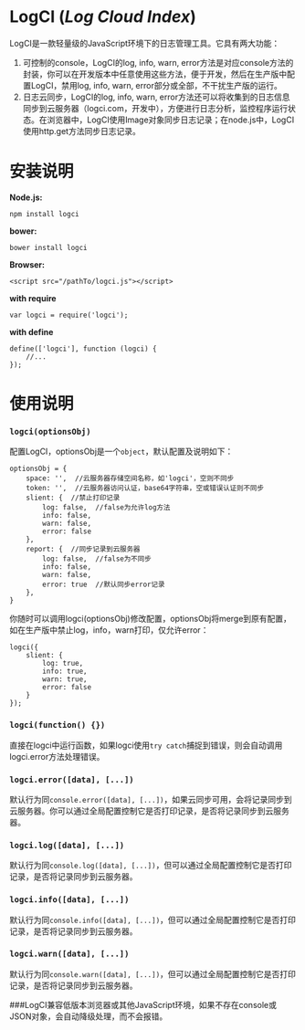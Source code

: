 LogCI (*Log Cloud Index*)
===

LogCI是一款轻量级的JavaScript环境下的日志管理工具。它具有两大功能：

1. 可控制的console，LogCI的log, info, warn, error方法是对应console方法的封装，你可以在开发版本中任意使用这些方法，便于开发，然后在生产版中配置LogCI，禁用log, info, warn, error部分或全部，不干扰生产版的运行。
2. 日志云同步，LogCI的log, info, warn, error方法还可以将收集到的日志信息同步到云服务器（logci.com，开发中），方便进行日志分析，监控程序运行状态。在浏览器中，LogCI使用Image对象同步日志记录；在node.js中，LogCI使用http.get方法同步日志记录。



安装说明
===

**Node.js:**

    npm install logci

**bower:**

    bower install logci

**Browser:**

    <script src="/pathTo/logci.js"></script>

**with require**

    var logci = require('logci');

**with define**

    define(['logci'], function (logci) {
        //...
    });

使用说明
===

### `logci(optionsObj)`

配置LogCI，optionsObj是一个`object`，默认配置及说明如下：

    optionsObj = {
        space: '',  //云服务器存储空间名称，如'logci'，空则不同步
        token: '',  //云服务器访问认证，base64字符串，空或错误认证则不同步
        slient: {  //禁止打印记录
            log: false,  //false为允许log方法
            info: false,
            warn: false,
            error: false
        },
        report: {  //同步记录到云服务器
            log: false,  //false为不同步
            info: false,
            warn: false,
            error: true  //默认同步error记录
        },
    }

你随时可以调用logci(optionsObj)修改配置，optionsObj将merge到原有配置，如在生产版中禁止log，info，warn打印，仅允许error：

    logci({
        slient: {
            log: true,
            info: true,
            warn: true,
            error: false
        }
    });

### `logci(function() {})`

直接在logci中运行函数，如果logci使用`try catch`捕捉到错误，则会自动调用logci.error方法处理错误。

### `logci.error([data], [...])`

默认行为同`console.error([data], [...])`，如果云同步可用，会将记录同步到云服务器。你可以通过全局配置控制它是否打印记录，是否将记录同步到云服务器。


### `logci.log([data], [...])`

默认行为同`console.log([data], [...])`，但可以通过全局配置控制它是否打印记录，是否将记录同步到云服务器。

### `logci.info([data], [...])`

默认行为同`console.info([data], [...])`，但可以通过全局配置控制它是否打印记录，是否将记录同步到云服务器。

### `logci.warn([data], [...])`

默认行为同`console.warn([data], [...])`，但可以通过全局配置控制它是否打印记录，是否将记录同步到云服务器。

###LogCI兼容低版本浏览器或其他JavaScript环境，如果不存在console或JSON对象，会自动降级处理，而不会报错。